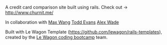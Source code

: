 A credit card comparison site built using rails. Check out -> http://www.churnit.me/

In collaboration with 
[Max Wang](https://github.com/jlmaxwang)
[Todd Evans](https://github.com/tomiev)
[Alex Wade](https://github.com/AlexWade555)

Built with Le Wagon Template (https://github.com/lewagon/rails-templates), created by the [Le Wagon coding bootcamp](https://www.lewagon.com) team.
